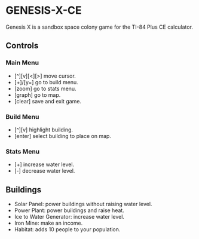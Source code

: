 # GENESIS-X-CE
Genesis X is a sandbox space colony game for the TI-84 Plus CE calculator.

## Controls
### Main Menu
- [^][v][<][>] move cursor. 
- [+]/[y=] go to build menu.
- [zoom] go to stats menu.
- [graph] go to map.
- [clear] save and exit game.

### Build Menu
- [^][v] highlight building.
- [enter] select building to place on map. 

### Stats Menu 
- [+] increase water level.
- [-] decrease water level.

## Buildings
- Solar Panel: power buildings without raising water level.
- Power Plant: power buildings and raise heat.
- Ice to Water Generator: increase water level.
- Iron Mine: make an income.
- Habitat: adds 10 people to your population.
